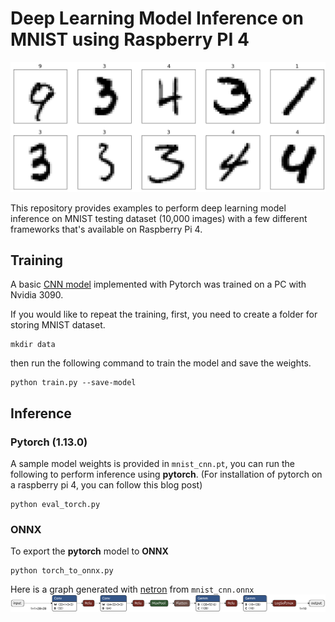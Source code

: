 # Deep Learning Model Inference on MNIST using Raspberry PI 4
![mnist](figures/mnist.png)

This repository provides examples to perform deep learning model inference on MNIST testing dataset (10,000 images) with a few different frameworks that's available on Raspberry Pi 4.

## Training
A basic [CNN model](https://github.com/pytorch/examples/tree/main/mnist) implemented with Pytorch was trained on a PC with Nvidia 3090.

If you would like to repeat the training, first, you need to create a folder for storing MNIST dataset.
```
mkdir data
```
then run the following command to train the model and save the weights.
```
python train.py --save-model 
```

## Inference

### Pytorch (1.13.0)
A sample model weights is provided in `mnist_cnn.pt`, you can run the following to perform inference using **pytorch**. (For installation of pytorch on a raspberry pi 4, you can follow this blog post)

```
python eval_torch.py
```

### ONNX
To export the **pytorch** model to **ONNX**
```
python torch_to_onnx.py
```
Here is a graph generated with [netron](https://netron.app/) from `mnist_cnn.onnx`
![model_graph](figures/mnist_cnn.onnx.png)